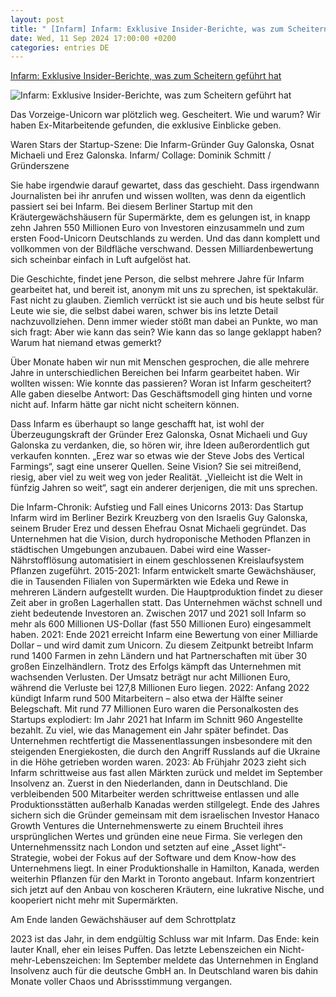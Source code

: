 ```yaml
---
layout: post
title: " [Infarm] Infarm: Exklusive Insider-Berichte, was zum Scheitern geführt hat"
date: Wed, 11 Sep 2024 17:00:00 +0200
categories: entries DE
---
```

[Infarm: Exklusive Insider-Berichte, was zum Scheitern geführt hat](https://www.businessinsider.de/gruenderszene/food/innarm-exklusiv-insider-bericht-was-zum-scheitern-gefuehrt-hat/)

![Infarm: Exklusive Insider-Berichte, was zum Scheitern geführt hat](https://cdn.businessinsider.de/wp-content/uploads/2024/09/202409_GS_Artikel_Infarm_1800x1200.jpg?ver=1726068840)

Das Vorzeige-Unicorn war plötzlich weg. Gescheitert. Wie und warum? Wir haben Ex-Mitarbeitende gefunden, die exklusive Einblicke geben.

Waren Stars der Startup-Szene: Die Infarm-Gründer Guy Galonska, Osnat Michaeli und Erez Galonska. Infarm/ Collage: Dominik Schmitt / Gründerszene

Sie habe irgendwie darauf gewartet, dass das geschieht. Dass irgendwann Journalisten bei ihr anrufen und wissen wollten, was denn da eigentlich passiert sei bei Infarm. Bei diesem Berliner Startup mit den Kräutergewächshäusern für Supermärkte, dem es gelungen ist, in knapp zehn Jahren 550 Millionen Euro von Investoren einzusammeln und zum ersten Food-Unicorn Deutschlands zu werden. Und das dann komplett und vollkommen von der Bildfläche verschwand. Dessen Milliardenbewertung sich scheinbar einfach in Luft aufgelöst hat.

Die Geschichte, findet jene Person, die selbst mehrere Jahre für Infarm gearbeitet hat, und bereit ist, anonym mit uns zu sprechen, ist spektakulär. Fast nicht zu glauben. Ziemlich verrückt ist sie auch und bis heute selbst für Leute wie sie, die selbst dabei waren, schwer bis ins letzte Detail nachzuvollziehen. Denn immer wieder stößt man dabei an Punkte, wo man sich fragt: Aber wie kann das sein? Wie kann das so lange geklappt haben? Warum hat niemand etwas gemerkt?

Über Monate haben wir nun mit Menschen gesprochen, die alle mehrere Jahre in unterschiedlichen Bereichen bei Infarm gearbeitet haben. Wir wollten wissen: Wie konnte das passieren? Woran ist Infarm gescheitert? Alle gaben dieselbe Antwort: Das Geschäftsmodell ging hinten und vorne nicht auf. Infarm hätte gar nicht nicht scheitern können.

Dass Infarm es überhaupt so lange geschafft hat, ist wohl der Überzeugungskraft der Gründer Erez Galonska, Osnat Michaeli und Guy Galonska zu verdanken, die, so hören wir, ihre Ideen außerordentlich gut verkaufen konnten. „Erez war so etwas wie der Steve Jobs des Vertical Farmings“, sagt eine unserer Quellen. Seine Vision? Sie sei mitreißend, riesig, aber viel zu weit weg von jeder Realität. „Vielleicht ist die Welt in fünfzig Jahren so weit“, sagt ein anderer derjenigen, die mit uns sprechen.

Die Infarm-Chronik: Aufstieg und Fall eines Unicorns 2013: Das Startup Infarm wird im Berliner Bezirk Kreuzberg von den Israelis Guy Galonska, seinem Bruder Erez und dessen Ehefrau Osnat Michaeli gegründet. Das Unternehmen hat die Vision, durch hydroponische Methoden Pflanzen in städtischen Umgebungen anzubauen. Dabei wird eine Wasser-Nährstofflösung automatisiert in einem geschlossenen Kreislaufsystem Pflanzen zugeführt. 2015-2021: Infarm entwickelt smarte Gewächshäuser, die in Tausenden Filialen von Supermärkten wie Edeka und Rewe in mehreren Ländern aufgestellt wurden. Die Hauptproduktion findet zu dieser Zeit aber in großen Lagerhallen statt. Das Unternehmen wächst schnell und zieht bedeutende Investoren an. Zwischen 2017 und 2021 soll Infarm so mehr als 600 Millionen US-Dollar (fast 550 Millionen Euro) eingesammelt haben. 2021: Ende 2021 erreicht Infarm eine Bewertung von einer Milliarde Dollar – und wird damit zum Unicorn. Zu diesem Zeitpunkt betreibt Infarm rund 1400 Farmen in zehn Ländern und hat Partnerschaften mit über 30 großen Einzelhändlern. Trotz des Erfolgs kämpft das Unternehmen mit wachsenden Verlusten. Der Umsatz beträgt nur acht Millionen Euro, während die Verluste bei 127,8 Millionen Euro liegen. 2022: Anfang 2022 kündigt Infarm rund 500 Mitarbeitern – also etwa der Hälfte seiner Belegschaft. Mit rund 77 Millionen Euro waren die Personalkosten des Startups explodiert: Im Jahr 2021 hat Infarm im Schnitt 960 Angestellte bezahlt. Zu viel, wie das Management ein Jahr später befindet. Das Unternehmen rechtfertigt die Massenentlassungen insbesondere mit den steigenden Energiekosten, die durch den Angriff Russlands auf die Ukraine in die Höhe getrieben worden waren. 2023: Ab Frühjahr 2023 zieht sich Infarm schrittweise aus fast allen Märkten zurück und meldet im September Insolvenz an. Zuerst in den Niederlanden, dann in Deutschland. Die verbleibenden 500 Mitarbeiter werden schrittweise entlassen und alle Produktionsstätten außerhalb Kanadas werden stillgelegt. Ende des Jahres sichern sich die Gründer gemeinsam mit dem israelischen Investor Hanaco Growth Ventures die Unternehmenswerte zu einem Bruchteil ihres ursprünglichen Wertes und gründen eine neue Firma. Sie verlegen den Unternehmenssitz nach London und setzten auf eine „Asset light“-Strategie, wobei der Fokus auf der Software und dem Know-how des Unternehmens liegt. In einer Produktionshalle in Hamilton, Kanada, werden weiterhin Pflanzen für den Markt in Toronto angebaut. Infarm konzentriert sich jetzt auf den Anbau von koscheren Kräutern, eine lukrative Nische, und kooperiert nicht mehr mit Supermärkten.

Am Ende landen Gewächshäuser auf dem Schrottplatz

2023 ist das Jahr, in dem endgültig Schluss war mit Infarm. Das Ende: kein lauter Knall, eher ein leises Puffen. Das letzte Lebenszeichen ein Nicht-mehr-Lebenszeichen: Im September meldete das Unternehmen in England Insolvenz auch für die deutsche GmbH an. In Deutschland waren bis dahin Monate voller Chaos und Abrissstimmung vergangen.

